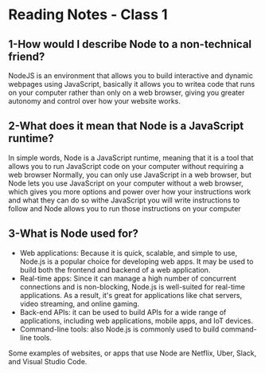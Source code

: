 
# Reading Notes - Class 1

## 1-How would I describe Node to a non-technical friend?

NodeJS is an environment that allows you to build interactive and dynamic webpages using JavaScript, basically it allows you to writea code that runs on your computer rather than only on a web browser, giving you greater autonomy and control over how your website works.

## 2-What does it mean that Node is a JavaScript runtime?

In simple words, Node is a JavaScript runtime, meaning that it is a tool that allows you to run JavaScript code on your computer without requiring a web browser
Normally, you can only use JavaScript in a web browser, but Node lets you use JavaScript on your computer without a web browser, which gives you more options and power over how your instructions work and what they can do so withe JavaScript you will write instructions to follow and Node allows you to run those instructions on your computer

## 3-What is Node used for?

* Web applications: Because it is quick, scalable, and simple to use, Node.js is a popular choice for developing web apps. It may be used to build both the frontend and backend of a web application.
* Real-time apps: Since it can manage a high number of concurrent connections and is non-blocking, Node.js is well-suited for real-time applications. As a result, it's great for applications like chat servers, video streaming, and online gaming.
* Back-end APIs: it can be used to build APIs for a wide range of applications, including web applications, mobile apps, and IoT devices.
* Command-line tools: also Node.js is commonly used to build command-line tools.

Some examples of websites, or apps that use Node are Netflix, Uber, Slack, and Visual Studio Code.
